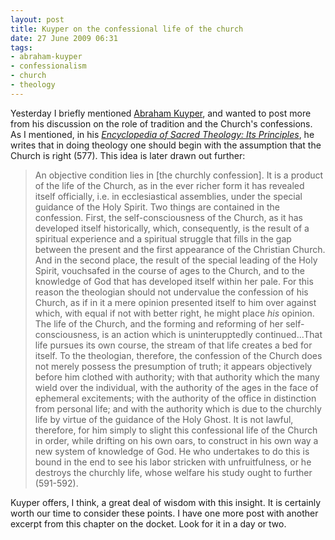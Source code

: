 ```yaml
---
layout: post
title: Kuyper on the confessional life of the church
date: 27 June 2009 06:31
tags:
- abraham-kuyper
- confessionalism
- church
- theology
---
```

<p>Yesterday I briefly mentioned <a href="http://en.wikipedia.org/wiki/Abraham_Kuyper">Abraham Kuyper</a>, and wanted to post more from his discussion on the role of tradition and the Church's confessions.  As I mentioned, in his <a href="http://books.google.com/books?id=aYYAAAAAMAAJ&amp;ots=_yH-7fOMXa&amp;dq=encyclopedia%20of%20sacred%20theology&amp;pg=PA564"><span style="font-style: italic;">Encyclopedia of Sacred Theology: Its Principles</span></a>, he writes that in doing theology one should begin with the assumption that the Church is right (577). This idea is later drawn out further:</p>
<blockquote>
An objective condition lies in [the churchly confession]. It is a product of the life of the Church, as in the ever richer form it has revealed itself officially, i.e. in ecclesiastical assemblies, under the special guidance of the Holy Spirit.  Two things are contained in the confession.  First, the self-consciousness of the Church, as it has developed itself historically, which, consequently, is the result of a spiritual experience and a spiritual struggle that fills in the gap between the present and the first appearance of the Christian Church.  And in the second place, the result of the special leading of the Holy Spirit, vouchsafed in the course of ages to the Church, and to the knowledge of God that has developed itself within her pale.  For this reason the theologian should not undervalue the confession of his Church, as if in it a mere opinion presented itself to him over against which, with equal if not with better right, he might place <span style="font-style: italic;">his</span> opinion.  The life of the Church, and the forming and reforming of her self-consciousness, is an action which is uninterupptedly continued...That life pursues its own course, the stream of that life creates a bed for itself.  To the theologian, therefore, the confession of the Church does not merely possess the presumption of truth; it appears objectively before him clothed with authority; with that authority which the many wield over the individual, with the authority of the ages in the face of ephemeral excitements; with the authority of the office in distinction from personal life; and with the authority which is due to the churchly life by virtue of the guidance of the Holy Ghost.  It is not lawful, therefore, for him simply to slight this confessional life of the Church in order, while drifting on his own oars, to construct in his own way a new system of knowledge of God.  He who undertakes to do this is bound in the end to see his labor stricken with unfruitfulness, or he destroys the churchly life, whose welfare his study ought to further (591-592).
</blockquote>

Kuyper offers, I think, a great deal of wisdom with this insight.  It is certainly worth our time to consider these points.  I have one more post with another excerpt from this chapter on the docket.  Look for it in a day or two.
